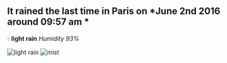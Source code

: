 ## It rained the last time in Paris on *June 2nd 2016 around 09:57 am *
💧  **light rain** *Humidity 93%*

![light rain](http://openweathermap.org/img/w/10d.png) ![mist](http://openweathermap.org/img/w/50d.png)
